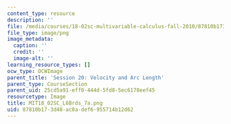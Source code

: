 ```yaml
---
content_type: resource
description: ''
file: /media/courses/18-02sc-multivariable-calculus-fall-2010/87810b173d48ac8adef6955714b12d62_MIT18_02SC_L6Brds_7a.png
file_type: image/png
image_metadata:
  caption: ''
  credit: ''
  image-alt: ''
learning_resource_types: []
ocw_type: OCWImage
parent_title: 'Session 20: Velocity and Arc Length'
parent_type: CourseSection
parent_uid: 25cd5a91-eff0-444d-5fd8-5ec6178eef45
resourcetype: Image
title: MIT18_02SC_L6Brds_7a.png
uid: 87810b17-3d48-ac8a-def6-955714b12d62
---
```

